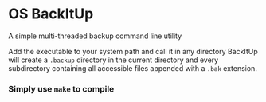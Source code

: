 # OS BackItUp

A simple multi-threaded backup command line utility

Add the executable to your system path and call it in any directory
BackItUp will create a `.backup` directory in the current directory and every subdirectory containing all accessible files appended with a `.bak` extension.

### Simply use `make` to compile
